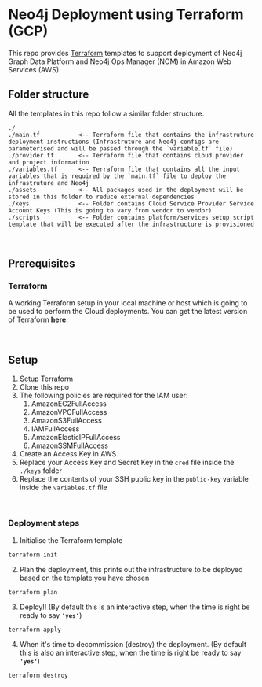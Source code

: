 # Neo4j Deployment using Terraform (GCP)

This repo provides [Terraform](https://www.terraform.io/) templates to support deployment of Neo4j Graph Data Platform and Neo4j Ops Manager (NOM) in Amazon Web Services (AWS).

## **Folder structure**

All the templates in this repo follow a similar folder structure.

```
./
./main.tf           <-- Terraform file that contains the infrastruture deployment instructions (Infrastruture and Neo4j configs are parameterised and will be passed through the `variable.tf` file)
./provider.tf       <-- Terraform file that contains cloud provider and project information
./variables.tf      <-- Terraform file that contains all the input variables that is required by the `main.tf` file to deploy the infrastruture and Neo4j
./assets            <-- All packages used in the deployment will be stored in this folder to reduce external dependencies
./keys              <-- Folder contains Cloud Service Provider Service Account Keys (This is going to vary from vendor to vendor)
./scripts           <-- Folder contains platform/services setup script template that will be executed after the infrastructure is provisioned
```

<br>

## **Prerequisites**

### Terraform

A working Terraform setup in your local machine or host which is going to be used to perform the Cloud deployments. You can get the latest version of Terraform [**here**](https://www.terraform.io/downloads.html). 

<br>

## **Setup**

1. Setup Terraform
2. Clone this repo
3. The following policies are required for the IAM user:
   1. AmazonEC2FullAccess
   2. AmazonVPCFullAccess
   3. AmazonS3FullAccess
   4. IAMFullAccess
   5. AmazonElasticIPFullAccess
   6. AmazonSSMFullAccess
4. Create an Access Key in AWS
5. Replace your Access Key and Secret Key in the `cred` file inside the `./keys` folder
6. Replace the contents of your SSH public key in the `public-key` variable inside the `variables.tf` file 

<br>

### Deployment steps

1. Initialise the Terraform template

```
terraform init
```

2. Plan the deployment, this prints out the infrastructure to be deployed based on the template you have chosen

```
terraform plan
```

3. Deploy!! (By default this is an interactive step, when the time is right be ready to say **`'yes'`**)

```
terraform apply
```

4. When it's time to decommission (destroy) the deployment. (By default this is also an interactive step, when the time is right be ready to say **`'yes'`**)

```
terraform destroy
```

<br>
